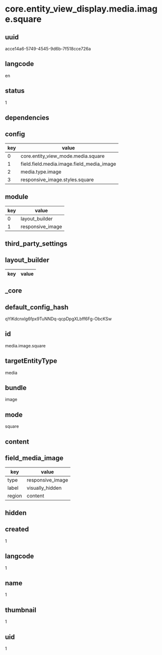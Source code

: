 # core.entity_view_display.media.image.square

## uuid
acce14a6-5749-4545-9d6b-7f518cce726a

## langcode
en

## status
1

## dependencies

## config
|key|value|
|-|-|
|0|core.entity_view_mode.media.square|
|1|field.field.media.image.field_media_image|
|2|media.type.image|
|3|responsive_image.styles.square|


## module
|key|value|
|-|-|
|0|layout_builder|
|1|responsive_image|


## third_party_settings

## layout_builder
|key|value|
|-|-|


## _core

## default_config_hash
qYIKdcnxlg6fpx9TuNNDq-qcpDpgXLbff6Fg-ObcKSw

## id
media.image.square

## targetEntityType
media

## bundle
image

## mode
square

## content

## field_media_image
|key|value|
|-|-|
|type|responsive_image|
|label|visually_hidden|
|region|content|


## hidden

## created
1

## langcode
1

## name
1

## thumbnail
1

## uid
1
